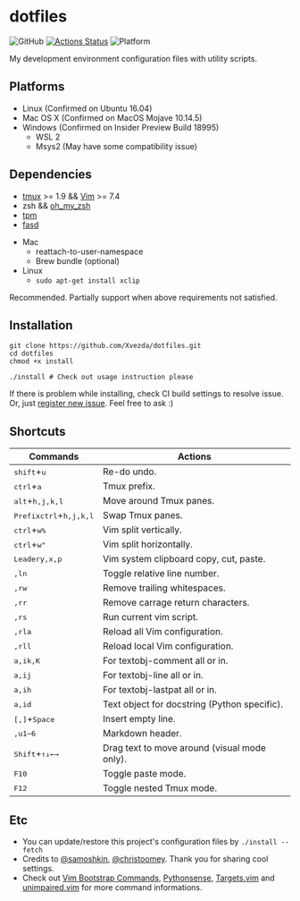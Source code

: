 # dotfiles
![GitHub](https://img.shields.io/github/license/Xvezda/dotfiles)
[![Actions Status](https://github.com/Xvezda/dotfiles/workflows/Test%20CI/badge.svg)](https://github.com/Xvezda/dotfiles/actions)
![Platform](https://img.shields.io/badge/platform-macos%20%7C%20linux%20%7C%20windows-lightgrey)


My development environment configuration files with utility scripts.

## Platforms
- Linux (Confirmed on Ubuntu 16.04)
- Mac OS X (Confirmed on MacOS Mojave 10.14.5)
- Windows (Confirmed on Insider Preview Build 18995)
    - WSL 2
    - Msys2 (May have some compatibility issue)

## Dependencies
- [tmux](https://github.com/tmux/tmux) >= 1.9 && [Vim](https://www.vim.org/) >= 7.4
- zsh && [oh_my_zsh](https://ohmyz.sh/)
- [tpm](https://github.com/tmux-plugins/tpm#tmux-plugin-manager)
- [fasd](https://github.com/clvv/fasd#install)
+ Mac
    - reattach-to-user-namespace
    - Brew bundle (optional)
+ Linux
    - `sudo apt-get install xclip`

Recommended.
Partially support when above requirements not satisfied.


## Installation
```
git clone https://github.com/Xvezda/dotfiles.git
cd dotfiles
chmod +x install

./install # Check out usage instruction please
```

If there is problem while installing, check CI build settings to resolve issue. Or, just [register new issue](https://github.com/Xvezda/dotfiles/issues/new).
Feel free to ask :)

## Shortcuts
| Commands                                                                                                 | Actions                                      |
| ---                                                                                                      | ---                                          |
| <kbd>shift</kbd>+<kbd>u</kbd>                                                                            | Re-do undo.                                  |
| <kbd>ctrl</kbd>+<kbd>a</kbd>                                                                             | Tmux prefix.                                 |
| <kbd>alt</kbd>+<kbd>h,j,k,l</kbd>                                                                        | Move around Tmux panes.                      |
| <kbd>Prefix</kbd><kbd>ctrl</kbd>+<kbd>h,j,k,l</kbd>                                                      | Swap Tmux panes.                             |
| <kbd>ctrl</kbd>+<kbd>w</kbd><kbd>%</kbd>                                                                 | Vim split vertically.                        |
| <kbd>ctrl</kbd>+<kbd>w</kbd><kbd>"</kbd>                                                                 | Vim split horizontally.                      |
| <kbd>Leader</kbd><kbd>y,x,p</kbd>                                                                        | Vim system clipboard copy, cut, paste.       |
| <kbd>,</kbd><kbd>l</kbd><kbd>n</kbd>                                                                     | Toggle relative line number.                 |
| <kbd>,</kbd><kbd>r</kbd><kbd>w</kbd>                                                                     | Remove trailing whitespaces.                 |
| <kbd>,</kbd><kbd>r</kbd><kbd>r</kbd>                                                                     | Remove carrage return characters.            |
| <kbd>,</kbd><kbd>r</kbd><kbd>s</kbd>                                                                     | Run current vim script.                      |
| <kbd>,</kbd><kbd>r</kbd><kbd>l</kbd><kbd>a</kbd>                                                         | Reload all Vim configuration.                |
| <kbd>,</kbd><kbd>r</kbd><kbd>l</kbd><kbd>l</kbd>                                                         | Reload local Vim configuration.              |
| <kbd>a,i</kbd><kbd>k,K</kbd>                                                                             | For textobj-comment all or in.               |
| <kbd>a,i</kbd><kbd>j</kbd>                                                                               | For textobj-line all or in.                  |
| <kbd>a,i</kbd><kbd>h</kbd>                                                                               | For textobj-lastpat all or in.               |
| <kbd>a,i</kbd><kbd>d</kbd>                                                                               | Text object for docstring (Python specific). |
| <kbd>[,]</kbd>+<kbd>Space</kbd>                                                                          | Insert empty line.                           |
| <kbd>,</kbd><kbd>u</kbd><kbd>1~6</kbd>                                                                   | Markdown header.                             |
| <kbd>Shift</kbd>+<kbd>&uparrow;</kbd><kbd>&downarrow;</kbd><kbd>&leftarrow;</kbd><kbd>&rightarrow;</kbd> | Drag text to move around (visual mode only). |
| <kbd>F10</kbd>                                                                                           | Toggle paste mode.                           |
| <kbd>F12</kbd>                                                                                           | Toggle nested Tmux mode.                     |

## Etc
* You can update/restore this project's configuration files by
`./install --fetch`
* Credits to [@samoshkin](https://github.com/samoshkin/tmux-config/), [@christoomey](https://github.com/christoomey/dotfiles). Thank you for sharing cool settings.
* Check out [Vim Bootstrap Commands](https://github.com/avelino/vim-bootstrap#commands), [Pythonsense](https://github.com/jeetsukumaran/vim-pythonsense), [Targets.vim](https://github.com/wellle/targets.vim) and [unimpaired.vim](https://github.com/tpope/vim-unimpaired) for more command informations.
